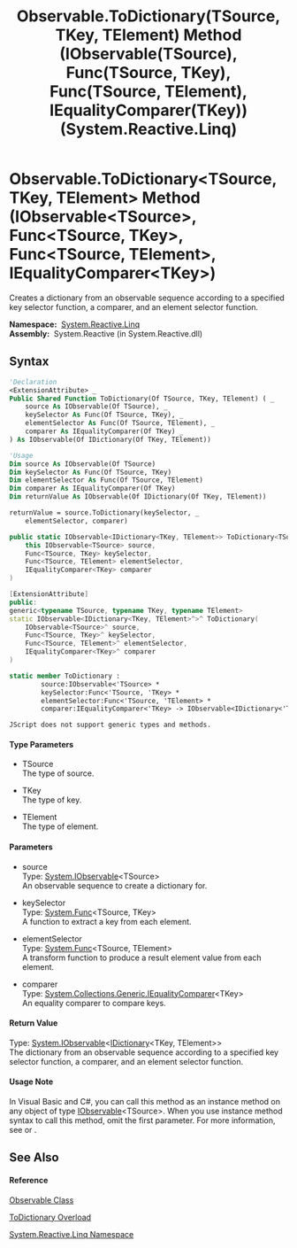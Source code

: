 ﻿---
title: Observable.ToDictionary(TSource, TKey, TElement) Method (IObservable(TSource), Func(TSource, TKey), Func(TSource, TElement), IEqualityComparer(TKey)) (System.Reactive.Linq)
TOCTitle: ToDictionary(TSource, TKey, TElement) Method (IObservable(TSource), Func(TSource, TKey), Func(TSource, TElement), IEqualityComparer(TKey))
ms:assetid: M:System.Reactive.Linq.Observable.ToDictionary``3(System.IObservable{``0},System.Func{``0,``1},System.Func{``0,``2},System.Collections.Generic.IEqualityComparer{``1})
ms:mtpsurl: https://msdn.microsoft.com/en-us/library/Hh229073(v=VS.103)
ms:contentKeyID: 36068490
ms.date: 06/28/2011
mtps_version: v=VS.103
dev_langs:
- vb
- csharp
- c++
- fsharp
- jscript
---

# Observable.ToDictionary\<TSource, TKey, TElement\> Method (IObservable\<TSource\>, Func\<TSource, TKey\>, Func\<TSource, TElement\>, IEqualityComparer\<TKey\>)

Creates a dictionary from an observable sequence according to a specified key selector function, a comparer, and an element selector function.

**Namespace:**  [System.Reactive.Linq](hh211929\(v=vs.103\).md)  
**Assembly:**  System.Reactive (in System.Reactive.dll)

## Syntax

``` vb
'Declaration
<ExtensionAttribute> _
Public Shared Function ToDictionary(Of TSource, TKey, TElement) ( _
    source As IObservable(Of TSource), _
    keySelector As Func(Of TSource, TKey), _
    elementSelector As Func(Of TSource, TElement), _
    comparer As IEqualityComparer(Of TKey) _
) As IObservable(Of IDictionary(Of TKey, TElement))
```

``` vb
'Usage
Dim source As IObservable(Of TSource)
Dim keySelector As Func(Of TSource, TKey)
Dim elementSelector As Func(Of TSource, TElement)
Dim comparer As IEqualityComparer(Of TKey)
Dim returnValue As IObservable(Of IDictionary(Of TKey, TElement))

returnValue = source.ToDictionary(keySelector, _
    elementSelector, comparer)
```

``` csharp
public static IObservable<IDictionary<TKey, TElement>> ToDictionary<TSource, TKey, TElement>(
    this IObservable<TSource> source,
    Func<TSource, TKey> keySelector,
    Func<TSource, TElement> elementSelector,
    IEqualityComparer<TKey> comparer
)
```

``` c++
[ExtensionAttribute]
public:
generic<typename TSource, typename TKey, typename TElement>
static IObservable<IDictionary<TKey, TElement>^>^ ToDictionary(
    IObservable<TSource>^ source, 
    Func<TSource, TKey>^ keySelector, 
    Func<TSource, TElement>^ elementSelector, 
    IEqualityComparer<TKey>^ comparer
)
```

``` fsharp
static member ToDictionary : 
        source:IObservable<'TSource> * 
        keySelector:Func<'TSource, 'TKey> * 
        elementSelector:Func<'TSource, 'TElement> * 
        comparer:IEqualityComparer<'TKey> -> IObservable<IDictionary<'TKey, 'TElement>> 
```

``` jscript
JScript does not support generic types and methods.
```

#### Type Parameters

  - TSource  
    The type of source.

<!-- end list -->

  - TKey  
    The type of key.

<!-- end list -->

  - TElement  
    The type of element.

#### Parameters

  - source  
    Type: [System.IObservable](https://msdn.microsoft.com/en-us/library/Dd990377)\<TSource\>  
    An observable sequence to create a dictionary for.  

<!-- end list -->

  - keySelector  
    Type: [System.Func](https://msdn.microsoft.com/en-us/library/Bb549151)\<TSource, TKey\>  
    A function to extract a key from each element.  

<!-- end list -->

  - elementSelector  
    Type: [System.Func](https://msdn.microsoft.com/en-us/library/Bb549151)\<TSource, TElement\>  
    A transform function to produce a result element value from each element.  

<!-- end list -->

  - comparer  
    Type: [System.Collections.Generic.IEqualityComparer](https://msdn.microsoft.com/en-us/library/ms132151)\<TKey\>  
    An equality comparer to compare keys.  

#### Return Value

Type: [System.IObservable](https://msdn.microsoft.com/en-us/library/Dd990377)\<[IDictionary](https://msdn.microsoft.com/en-us/library/s4ys34ea)\<TKey, TElement\>\>  
The dictionary from an observable sequence according to a specified key selector function, a comparer, and an element selector function.  

#### Usage Note

In Visual Basic and C\#, you can call this method as an instance method on any object of type [IObservable](https://msdn.microsoft.com/en-us/library/Dd990377)\<TSource\>. When you use instance method syntax to call this method, omit the first parameter. For more information, see [](https://msdn.microsoft.com/en-us/library/Bb384936) or [](https://msdn.microsoft.com/en-us/library/Bb383977).

## See Also

#### Reference

[Observable Class](hh244252\(v=vs.103\).md)

[ToDictionary Overload](hh229510\(v=vs.103\).md)

[System.Reactive.Linq Namespace](hh211929\(v=vs.103\).md)

